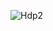 ![Hdp2](https://rola.multisitio.es/img/jdr/hdp_2.png)

<span data-bg="off" data-bg="portada" data-page_n="off"></span>